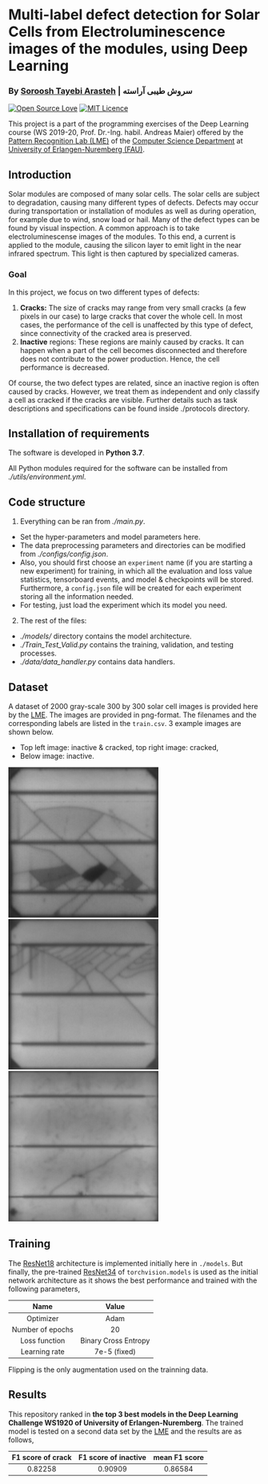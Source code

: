 # Multi-label defect detection for Solar Cells from Electroluminescence images of the modules, using Deep Learning

### By [Soroosh Tayebi Arasteh](https://github.com/starasteh/) | سروش طیبی آراسته

[![Open Source Love](https://badges.frapsoft.com/os/v2/open-source.svg?v=103)](https://github.com/ellerbrock/open-source-badges/)
[![MIT Licence](https://badges.frapsoft.com/os/mit/mit.svg?v=103)](https://opensource.org/licenses/mit-license.php)


This project is a part of the programming exercises of the Deep Learning course (WS 2019-20, Prof. Dr.-Ing. habil. Andreas Maier) offered by the [Pattern Recognition Lab (LME)](https://lme.tf.fau.de/) of the [Computer Science Department](https://www.informatik.uni-erlangen.de/) at [University of Erlangen-Nuremberg (FAU)](https://www.fau.eu/).


Introduction
------
Solar modules are composed of many solar cells. The solar cells are subject to degradation, causing many different types of defects. Defects may occur during transportation or installation of modules as well as during operation, for example due to wind, snow load or hail. Many of the defect types can be found by visual inspection. A common approach is to take electroluminescense images of the modules. To this end, a current is applied to the module, causing the silicon layer to emit light in the near infrared spectrum. This light is then captured by specialized cameras.

### Goal 
In this project, we focus on two different types of defects:
1. **Cracks:** The size of cracks may range from very small cracks (a few pixels in our case) to large cracks that cover the whole cell. In most cases, the performance of the cell is unaffected by this type of defect, since connectivity of the cracked area is preserved.
2. **Inactive** regions: These regions are mainly caused by cracks. It can happen when a part of the cell becomes disconnected and therefore does not contribute to the power production. Hence, the cell performance is decreased.

Of course, the two defect types are related, since an inactive region is often caused by cracks.
However, we treat them as independent and only classify a cell as cracked if the cracks are visible. Further details such as task descriptions and specifications can be found inside ./protocols directory.

Installation of requirements
------

The software is developed in **Python 3.7**.

All Python modules required for the software can be installed from *./utils/environment.yml*.

Code structure
---
1. Everything can be ran from *./main.py*. 
* Set the hyper-parameters and model parameters here. 
* The data preprocessing parameters and directories can be modified from *./configs/config.json*.
* Also, you should first choose an `experiment` name (if you are starting a new experiment) for training, in which all the evaluation and loss value statistics, tensorboard events, and model & checkpoints will be stored. Furthermore, a `config.json` file will be created for each experiment storing all the information needed.
* For testing, just load the experiment which its model you need.

2. The rest of the files:
* *./models/* directory contains the model architecture.
* *./Train_Test_Valid.py* contains the training, validation, and testing processes.
* *./data/data_handler.py* contains data handlers.

Dataset
------
A dataset of 2000 gray-scale 300 by 300 solar cell images is provided here by the [LME](https://lme.tf.fau.de/). The images are provided in png-format. The filenames and the corresponding labels are listed in the `train.csv`. 3 example images are shown below. 
- Top left image: inactive & cracked, top right image: cracked,
- Below image: inactive.

![](data/images/cell0040.png)
![](data/images/cell0414.png)
![](data/images/cell0203.png)

Training
------

The [ResNet18](https://arxiv.org/abs/1512.03385) architecture is implemented initially here in `./models`. But finally, the pre-trained [ResNet34](https://arxiv.org/abs/1512.03385) of `torchvision.models` is used as the initial network architecture as it shows the best performance and trained with the following parameters,

| Name        | Value           |
| :-------------: |:-------------:| 
| Optimizer   | Adam
| Number of epochs | 20 
| Loss function    | Binary Cross Entropy   
| Learning rate  | 7e-5 (fixed)  

Flipping is the only augmentation used on the trainning data.

Results
------
This repository ranked in **the top 3 best models in the Deep Learning Challenge WS1920 of University of Erlangen-Nuremberg**. The trained model is tested on a second data set by the [LME](https://lme.tf.fau.de/) and the results are as follows,

| F1 score of crack | F1 score of inactive  | mean F1 score |
| :-------------: |:-------------:|:-------------:|
| 0.82258 | 0.90909  | 0.86584   


